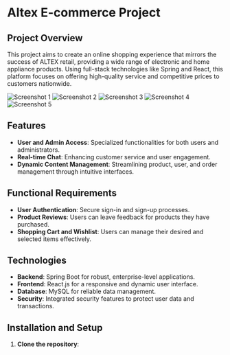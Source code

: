 # Altex E-commerce Project

## Project Overview
This project aims to create an online shopping experience that mirrors the success of ALTEX retail, providing a wide range of electronic and home appliance products. Using full-stack technologies like Spring and React, this platform focuses on offering high-quality service and competitive prices to customers nationwide.

![Screenshot 1](Screenshot_2025-02-16%20083055.png)
![Screenshot 2](Screenshot_2025-02-16%20083102.png)
![Screenshot 3](Screenshot_2025-02-16%20083111.png)
![Screenshot 4](Screenshot_2025-02-16%20083118.png)
![Screenshot 5](Screenshot_2025-02-16%20083130.png)


## Features
- **User and Admin Access**: Specialized functionalities for both users and administrators.
- **Real-time Chat**: Enhancing customer service and user engagement.
- **Dynamic Content Management**: Streamlining product, user, and order management through intuitive interfaces.

## Functional Requirements
- **User Authentication**: Secure sign-in and sign-up processes.
- **Product Reviews**: Users can leave feedback for products they have purchased.
- **Shopping Cart and Wishlist**: Users can manage their desired and selected items effectively.

## Technologies
- **Backend**: Spring Boot for robust, enterprise-level applications.
- **Frontend**: React.js for a responsive and dynamic user interface.
- **Database**: MySQL for reliable data management.
- **Security**: Integrated security features to protect user data and transactions.

## Installation and Setup
1. **Clone the repository**:
